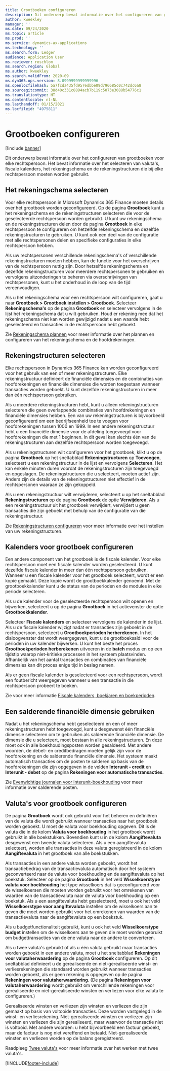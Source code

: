 ```yaml
---
title: Grootboeken configureren
description: Dit onderwerp bevat informatie over het configureren van grootboeken voor elke rechtspersoon. Het bevat informatie over het selecteren van valuta's, fiscale kalenders, het rekeningschema en de rekeningstructuren die bij elke rechtspersoon moeten worden gebruikt.
author: kweekley
manager: ''
ms.date: 09/24/2020
ms.topic: article
ms.prod: ''
ms.service: dynamics-ax-applications
ms.technology: ''
ms.search.form: Ledger
audience: Application User
ms.reviewer: roschlom
ms.search.region: Global
ms.author: kweekley
ms.search.validFrom: 2020-09
ms.dyn365.ops.version: 8.0999999999999996
ms.openlocfilehash: 5a7fcda435fd957edbbe09d796685c0c742dc6a8
ms.sourcegitcommit: 38d40c331c8894acb7b119c5073e3088b54776c1
ms.translationtype: HT
ms.contentlocale: nl-NL
ms.lasthandoff: 01/15/2021
ms.locfileid: "4975811"
---
```

# <a name="configure-ledgers"></a>Grootboeken configureren

[!include [banner](../includes/banner.md)]

Dit onderwerp bevat informatie over het configureren van grootboeken voor elke rechtspersoon. Het bevat informatie over het selecteren van valuta's, fiscale kalenders, het rekeningschema en de rekeningstructuren die bij elke rechtspersoon moeten worden gebruikt.

## <a name="selecting-the-chart-of-accounts"></a>Het rekeningschema selecteren

Voor elke rechtspersoon in Microsoft Dynamics 365 Finance moeten details over het grootboek worden geconfigureerd. Op de pagina **Grootboek** kunt u het rekeningschema en de rekeningstructuren selecteren die voor de geselecteerde rechtspersoon worden gebruikt. U kunt uw rekeningschema en de rekeningstructuren delen door de pagina **Grootboek** in elke rechtspersoon te configureren om hetzelfde rekeningschema en dezelfde rekeningstructuren te gebruiken. U kunt ook een deel van de configuratie met alle rechtspersonen delen en specifieke configuraties in elke rechtspersoon hebben.

Als uw rechtspersonen verschillende rekeningschema's of verschillende rekeningstructuren moeten hebben, kan de functie voor het overschrijven van de rechtspersoon nuttig zijn. Door hetzelfde rekeningschema en dezelfde rekeningstructuren voor meerdere rechtspersonen te gebruiken en vervolgens uitzonderingen te beheren via overschrijvingen van rechtspersonen, kunt u het onderhoud in de loop van de tijd vereenvoudigen.

Als u het rekeningschema voor een rechtspersoon wilt configureren, gaat u naar **Grootboek \> Grootboek instellen \> Grootboek**. Selecteer **Rekeningschema's** op de pagina **Grootboek** en selecteer vervolgens in de lijst het rekeningschema dat u wilt gebruiken. Houd er rekening mee dat het rekeningschema niet kan worden gewijzigd nadat u een waarde hebt geselecteerd en transacties in de rechtspersoon hebt geboekt.

Zie [Rekeningschema plannen](plan-chart-of-accounts.md) voor meer informatie over het plannen en configureren van het rekeningschema en de hoofdrekeningen.

## <a name="selecting-account-structures"></a>Rekeningstructuren selecteren

Elke rechtspersoon in Dynamics 365 Finance kan worden geconfigureerd voor het gebruik van een of meer rekeningstructuren. Elke rekeningstructuur definieert de financiële dimensies en de combinaties van hoofdrekeningen en financiële dimensies die worden toegestaan wanneer transacties worden geboekt. U kunt dezelfde rekeningstructuren in meer dan één rechtspersoon gebruiken.

Als u meerdere rekeningstructuren hebt, kunt u alleen rekeningstructuren selecteren die geen overlappende combinaties van hoofdrekeningen en financiële dimensies hebben. Een van uw rekeningstructuren is bijvoorbeeld geconfigureerd om een bedrijfseenheid toe te voegen voor hoofdrekeningen tussen 1000 en 1999. In een andere rekeningstructuur hebt u een financiële dimensie voor de afdeling toegevoegd voor hoofdrekeningen die met 1 beginnen. In dit geval kan slechts één van de rekeningstructuren aan dezelfde rechtspersoon worden toegevoegd.

Als u rekeningstructuren wilt configureren voor het grootboek, klikt u op de pagina **Grootboek** op het sneltabblad **Rekeningstructuren** op **Toevoegen**, selecteert u een rekeningstructuur in de lijst en vervolgens **Selecteren**. Het kan enkele minuten duren voordat de rekeningstructuren zijn toegevoegd en opgeslagen. De rekeningstructuren die u selecteert, moeten actief zijn. Anders zijn de details van de rekeningstructuren niet effectief in de rechtspersonen waaraan ze zijn gekoppeld.

Als u een rekeningstructuur wilt verwijderen, selecteert u op het sneltabblad **Rekeningstructuren** op de pagina **Grootboek** de optie **Verwijderen**. Als u een rekeningstructuur uit het grootboek verwijdert, verwijdert u geen transacties die zijn geboekt met behulp van de configuratie van die rekeningstructuur.

Zie [Rekeningstructuren configureren](configure-account-structures.md) voor meer informatie over het instellen van uw rekeningstructuren.

## <a name="configuring-calendars-for-the-ledger"></a>Kalenders voor grootboek configureren

Een andere component van het grootboek is de fiscale kalender. Voor elke rechtspersoon moet een fiscale kalender worden geselecteerd. U kunt dezelfde fiscale kalender in meer dan één rechtspersoon gebruiken. Wanneer u een fiscale kalender voor het grootboek selecteert, wordt er een kopie gemaakt. Deze kopie wordt de grootboekkalender genoemd. Met de grootboekkalender kunt u de status van de perioden en de modules in elke periode selecteren.

Als u de kalender voor de geselecteerde rechtspersoon wilt openen en bijwerken, selecteert u op de pagina **Grootboek** in het actievenster de optie **Grootboekkalender**.

Selecteer **Fiscale kalenders** en selecteer vervolgens de kalender in de lijst. Als u de fiscale kalender wijzigt nadat er transacties zijn geboekt in de rechtspersoon, selecteert u **Grootboekperioden herberekenen**. In het dialoogvenster dat wordt weergegeven, kunt u de grootboeksaldi voor de perioden in uw kalender bijwerken. U kunt het beste het proces **Grootboekperioden herberekenen** uitvoeren in de **batch** modus en op een tijdstip waarop niet-kritieke processen in het systeem plaatsvinden. Afhankelijk van het aantal transacties en combinaties van financiële dimensies kan dit proces enige tijd in beslag nemen.

Als er geen fiscale kalender is geselecteerd voor een rechtspersoon, wordt een foutbericht weergegeven wanneer u een transactie in die rechtspersoon probeert te boeken.

Zie voor meer informatie [Fiscale kalenders, boekjaren en boekperioden](../budgeting/fiscal-calendars-fiscal-years-periods.md).

## <a name="using-a-balancing-financial-dimension"></a>Een salderende financiële dimensie gebruiken

Nadat u het rekeningschema hebt geselecteerd en een of meer rekeningstructuren hebt toegevoegd, kunt u desgewenst één financiële dimensie selecteren om te gebruiken als salderende financiële dimensie. De dimensie die u selecteert, moet bestaan in alle rekeningstructuren. En deze moet ook in alle boekhoudingsposten worden gesaldeerd. Met andere woorden, de debet- en creditbedragen moeten gelijk zijn voor de hoofdrekening en de salderende financiële dimensie. Het systeem maakt automatisch transacties om de posten te salderen op basis van de hoofdrekeningen die zijn opgegeven in de velden **Interunit - credit** en **Interunit - debet** op de pagina **Rekeningen voor automatische transacties**.

Zie [Evenwichtige journalen voor interunit-boekhouding](example-balanced-journals-interunit-accounting.md) voor meer informatie over salderende posten.

## <a name="configuring-currencies-for-the-ledger"></a>Valuta's voor grootboek configureren

De pagina **Grootboek** wordt ook gebruikt voor het beheren en definiëren van de valuta die wordt gebruikt wanneer transacties naar het grootboek worden geboekt. U moet de valuta voor boekhouding opgeven. Dit is de valuta die in de kolom **Valuta voor boekhouding** in het grootboek wordt gebruikt in alle boekstukken. Bovendien kunt u in de kolom **Aangiftevaluta** desgewenst een tweede valuta selecteren. Als u een aangiftevaluta selecteert, worden alle transacties in deze valuta geregistreerd in de kolom **Aangiftevaluta** in het grootboek van alle boekstukken.

Als transacties in een andere valuta worden geboekt, wordt het transactiebedrag van de transactievaluta automatisch door het systeem geconverteerd naar de valuta voor boekhouding en de aangiftevaluta op het boekstuk. Selecteer op de pagina **Grootboek** in het veld **Wisselkoerstype valuta voor boekhouding** het type wisselkoers dat is geconfigureerd voor de wisselkoersen die moeten worden gebruikt voor het omrekenen van waarden van de transactievaluta naar de valuta voor boekhouding op een boekstuk. Als u een aangiftevaluta hebt geselecteerd, moet u ook het veld **Wisselkoerstype voor aangiftevaluta** instellen om de wisselkoers aan te geven die moet worden gebruikt voor het omrekenen van waarden van de transactievaluta naar de aangiftevaluta op een boekstuk.

Als u budgetfunctionaliteit gebruikt, kunt u ook het veld **Wisselkoerstype budget** instellen om de wisselkoers aan te geven die moet worden gebruikt om budgettransacties van de ene valuta naar de andere te converteren.

Als u twee valuta's gebruikt of als u één valuta gebruikt maar transacties worden geboekt in een andere valuta, moet u het sneltabblad **Rekeningen voor valutaherwaardering** op de pagina **Grootboek** configureren. Op dit sneltabblad definieert u de gerealiseerde en niet-gerealiseerde winst- en verliesrekeningen die standaard worden gebruikt wanneer transacties worden geboekt, als er geen rekening is opgegeven op de pagina **Rekeningen voor valutaherwaardering**. (De pagina **Rekeningen voor valutaherwaardering** wordt gebruikt om verschillende rekeningen voor gerealiseerde en niet-gerealiseerde winsten en verliezen voor elke valuta te configureren.)

Gerealiseerde winsten en verliezen zijn winsten en verliezen die zijn gemaakt op basis van voltooide transacties. Deze worden vastgelegd in de winst- en verliesrekening. Niet-gerealiseerde winsten en verliezen zijn winsten en verliezen die zijn gerealiseerd, maar waarvoor de transactie niet is voltooid. Met andere woorden: u hebt bijvoorbeeld een factuur geboekt, maar de factuur is nog niet vereffend en betaald. Niet-gerealiseerde winsten en verliezen worden op de balans geregistreerd.

Raadpleeg [Twee valuta's](dual-currency.md) voor meer informatie over het werken met twee valuta's.


[!INCLUDE[footer-include](../../includes/footer-banner.md)]